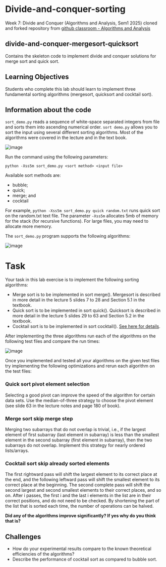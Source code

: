 # Divide-and-conquer-sorting
Week 7: Divide and Conquer (Algorithms and Analysis, Sem1 2025)
cloned and forked repository from [github classroom - Algorithms and Analysis](https://github.com/RMIT-COSC2123-3119-AA25/rmit-cosc2123-3119-aa25-classroom-divide-and-conquer-divide-and-conquer-mergesort-quicksort) 

## divide-and-conquer-mergesort-quicksort

Contains the skeleton code to implement divide and conquer solutions for merge sort and quick sort.

## Learning Objectives

Students who complete this lab should learn to implement three fundamental sorting algorithms (mergesort, quicksort and cocktail sort).

## Information about the code

```sort_demo.py``` reads a sequence of white-space separated integers from file and sorts them into ascending
numerical order. ```sort demo.py``` allows you to sort the input using several different sorting algorithms.
Most of the algorithms were covered in the lecture and in the text book.

![image](img/Table1.png)

Run the command using the following parameters:

```
python -Xss5m sort_demo.py <sort method> <input file>
```

Available sort methods are: 
- bubble;
- quick;
- merge; and
- cocktail

For example, ```python -Xss5m sort_demo.py quick random.txt``` runs quick sort on the random.txt text file. The parameter ```-Xss5m``` allocates 5mb of memory for the stack (for recursive functions).
For large files, you may need to allocate more memory.

The ```sort_demo.py``` program supports the following algorithms:

![image](img/Table2.png)

# Task

Your task in this lab exercise is to implement the following sorting algorithms:
- Merge sort is to be implemented in sort merge(). Mergesort is described in more detail in the lecture 5 slides 7 to 28 and Section 5.1 in the textbook.
- Quick sort is to be implemented in sort quick(). Quicksort is described in more detail in the lecture 5 slides 29 to 63 and Section 5.2 in the textbook.
- Cocktail sort is to be implemented in sort cocktail(). [See here for details](http://en.wikipedia.org/wiki/Cocktail_sort).

After implementing the three algorithms run each of the algorithms on the following test files and compare the run times:

![image](img/Table3.png)

Once you implemented and tested all your algorithms on the given test files try implementing the
following optimizations and rerun each algorithm on the test files:

### Quick sort pivot element selection
Selecting a good pivot can improve the speed of the algorithm
for certain data sets. Use the median-of-three strategy to choose the pivot element (see slide 63 in
the lecture notes and page 180 of book).

### Merge sort skip merge step
Merging two subarrays that do not overlap is trivial, i.e., if the largest
element of first subarray (last element in subarray) is less than the smallest element in the second
subarray (first element in subarray), then the two subarrays do not overlap. Implement this strategy
for nearly ordered lists/arrays.

### Cocktail sort skip already sorted elements
The first rightward pass will shift the largest element
to its correct place at the end, and the following leftward pass will shift the smallest element to its
correct place at the beginning. The second complete pass will shift the second largest and second
smallest elements to their correct places, and so on. After i passes, the first i and the last i elements
in the list are in their correct positions, and do not need to be checked. By shortening the part of
the list that is sorted each time, the number of operations can be halved.

**Did any of the algorithms improve significantly? If yes why do you think that is?**

## Challenges

- How do your experimental results compare to the known theoretical efficiencies of the algorithms?
- Describe the performance of cocktail sort as compared to bubble sort.

